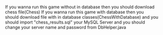 If you wanna run this game without in database then you should download chess file(Chess)
If you wanna run this game with database then you should download file with in database classes(ChessWithDatabase) and you should import "chess_results.sql" your MySQL Server and you should change your server name and password from DbHelper.java
